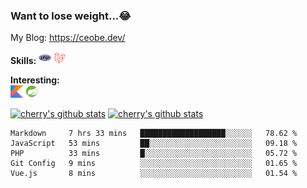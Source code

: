 ### Want to lose weight...😂

My Blog: https://ceobe.dev/

**Skills:**
<code><img height="20" src="https://raw.githubusercontent.com/github/explore/80688e429a7d4ef2fca1e82350fe8e3517d3494d/topics/php/php.png"></code>
<code><img height="20" src="https://raw.githubusercontent.com/github/explore/5c058a388828bb5fde0bcafd4bc867b5bb3f26f3/topics/laravel/laravel.png"></code>

**Interesting:**  
<code><img height="20" src="https://raw.githubusercontent.com/github/explore/80688e429a7d4ef2fca1e82350fe8e3517d3494d/topics/kotlin/kotlin.png"></code>
<code><img height="20" src="https://raw.githubusercontent.com/github/explore/80688e429a7d4ef2fca1e82350fe8e3517d3494d/topics/spring-boot/spring-boot.png"></code>

[![cherry's github stats](https://github-readme-stats.vercel.app/api?username=cr-lgl)](https://github.com/anuraghazra/github-readme-stats)
[![cherry's github stats](https://github-readme-stats.vercel.app/api/top-langs/?username=cr-lgl&layout=compact)](https://github.com/anuraghazra/github-readme-stats)

<!--START_SECTION:waka-->
```text
Markdown     7 hrs 33 mins   ███████████████████░░░░░░   78.62 % 
JavaScript   53 mins         ██░░░░░░░░░░░░░░░░░░░░░░░   09.18 % 
PHP          33 mins         █░░░░░░░░░░░░░░░░░░░░░░░░   05.72 % 
Git Config   9 mins          ░░░░░░░░░░░░░░░░░░░░░░░░░   01.65 % 
Vue.js       8 mins          ░░░░░░░░░░░░░░░░░░░░░░░░░   01.54 %
```
<!--END_SECTION:waka-->
